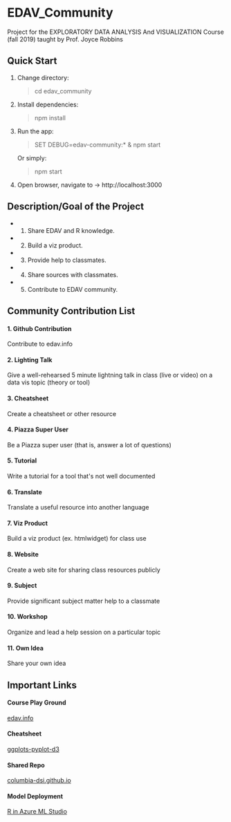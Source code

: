 # EDAV_Community

Project for the EXPLORATORY DATA ANALYSIS And VISUALIZATION Course (fall 2019) taught by Prof. Joyce Robbins

## Quick Start
1. Change directory:
    > cd edav_community

2. Install dependencies:
    > npm install

3. Run the app:
    > SET DEBUG=edav-community:* & npm start
   
   Or simply:
    > npm start

4. Open browser, navigate to -> http://localhost:3000

## Description/Goal of the Project

* 1. Share EDAV and R knowledge.
* 2. Build a viz product.
* 3. Provide help to classmates.
* 4. Share sources with classmates.
* 5. Contribute to EDAV community.

## Community Contribution List
#### 1. Github Contribution
Contribute to edav.info

#### 2. Lighting Talk
Give a well-rehearsed 5 minute lightning talk in class (live or video) on a data vis topic (theory or tool)

#### 3. Cheatsheet
Create a cheatsheet or other resource

#### 4. Piazza Super User
Be a Piazza super user (that is, answer a lot of questions)

#### 5. Tutorial
Write a tutorial for a tool that's not well documented

#### 6. Translate
Translate a useful resource into another language

#### 7. Viz Product
Build a viz product (ex. htmlwidget) for class use

#### 8. Website
Create a web site for sharing class resources publicly

#### 9. Subject
Provide significant subject matter help to a classmate

#### 10. Workshop
Organize and lead a help session on a particular topic

#### 11. Own Idea
Share your own idea

## Important Links

#### Course Play Ground
[edav.info](https://edav.info/)
#### Cheatsheet
[ggplots-pyplot-d3](https://raw.githubusercontent.com/columbia-dsi/edav_community/master/public/data/GrammarMapper_ggplot2%2Bpyplot%2Bd3.PNG)
#### Shared Repo
[columbia-dsi.github.io](https://columbia-dsi.github.io)</a></p>
#### Model Deployment
[R in Azure ML Studio](https://azure.microsoft.com/en-us/resources/videos/r-in-ml-studio/)</a></p>
